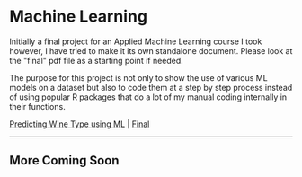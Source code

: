 Machine Learning
=====

Initially a final project for an Applied Machine Learning course I took however, I have tried to make it its own standalone document. Please look at the "final" pdf file as a starting point if needed. 

The purpose for this project is not only to show the use of various ML models on a dataset but also to code them at a step by step process instead of using popular R packages that do a lot of my manual coding internally in their functions. 

[Predicting Wine Type using ML](https://rawcdn.githack.com/jadistanbelly/Machine-Learning/5ba064e12c83da457af953be25070ab3bc345dcb/Predicting_Wine_Type_ML.html) | [Final](https://github.com/jadistanbelly/Machine-Learning/raw/main/Final.pdf)

---
## More Coming Soon
